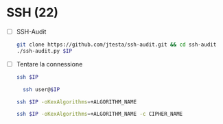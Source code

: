 # SSH (22)
- [ ] SSH-Audit
  ```bash
  git clone https://github.com/jtesta/ssh-audit.git && cd ssh-audit
  ./ssh-audit.py $IP
  ```
- [ ] Tentare la connessione
	```bash
	ssh $IP
	```
  ```bash
	ssh user@$IP
	```
	```bash
	ssh $IP -oKexAlgorithms=+ALGORITHM_NAME
	```
	```bash
	ssh $IP -oKexAlgorithms=+ALGORITHM_NAME -c CIPHER_NAME
	```
